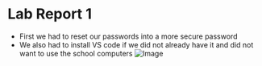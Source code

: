 # Lab Report 1

* First we had to reset our passwords into a more secure password
* We also had to install VS code if we did not already have it and did not want to use the school computers
![Image]()
